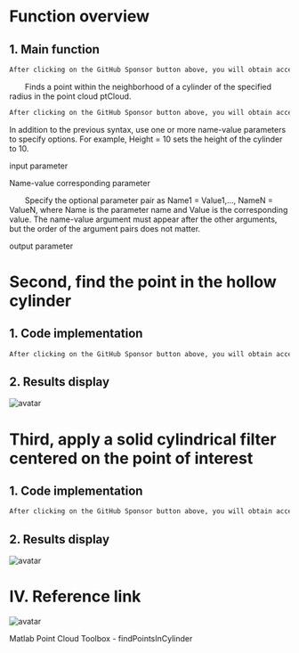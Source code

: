 #  Function overview 

##  1. Main function 

  ```python  
After clicking on the GitHub Sponsor button above, you will obtain access permissions to my private code repository ( https://github.com/slowlon/my_code_bar ) to view this blog code. By searching the code number of this blog, you can find the code you need, code number is: 2024020309574510873
  ```  
   Finds a point within the neighborhood of a cylinder of the specified radius in the point cloud ptCloud. 

  ```python  
After clicking on the GitHub Sponsor button above, you will obtain access permissions to my private code repository ( https://github.com/slowlon/my_code_bar ) to view this blog code. By searching the code number of this blog, you can find the code you need, code number is: 2024020309574510873
  ```  
 In addition to the previous syntax, use one or more name-value parameters to specify options. For example, Height = 10 sets the height of the cylinder to 10. 

 input parameter 

 Name-value corresponding parameter 

   Specify the optional parameter pair as Name1 = Value1,..., NameN = ValueN, where Name is the parameter name and Value is the corresponding value. The name-value argument must appear after the other arguments, but the order of the argument pairs does not matter. 

 output parameter 

#  Second, find the point in the hollow cylinder 

##  1. Code implementation 

  ```python  
After clicking on the GitHub Sponsor button above, you will obtain access permissions to my private code repository ( https://github.com/slowlon/my_code_bar ) to view this blog code. By searching the code number of this blog, you can find the code you need, code number is: 2024020309574510873
  ```  
##  2. Results display 

 ![avatar]( 090df9a063b14456b57e06fa3a074b2c.png) 

#  Third, apply a solid cylindrical filter centered on the point of interest 

##  1. Code implementation 

  ```python  
After clicking on the GitHub Sponsor button above, you will obtain access permissions to my private code repository ( https://github.com/slowlon/my_code_bar ) to view this blog code. By searching the code number of this blog, you can find the code you need, code number is: 2024020309574510873
  ```  
##  2. Results display 

 ![avatar]( d6fa7758eb2948d3bbaa393597bdf430.png) 

#  IV. Reference link 

 ![avatar]( 78f8c8a35e3344bcbeff891f9b830566.png) 

 Matlab Point Cloud Toolbox - findPointsInCylinder  


